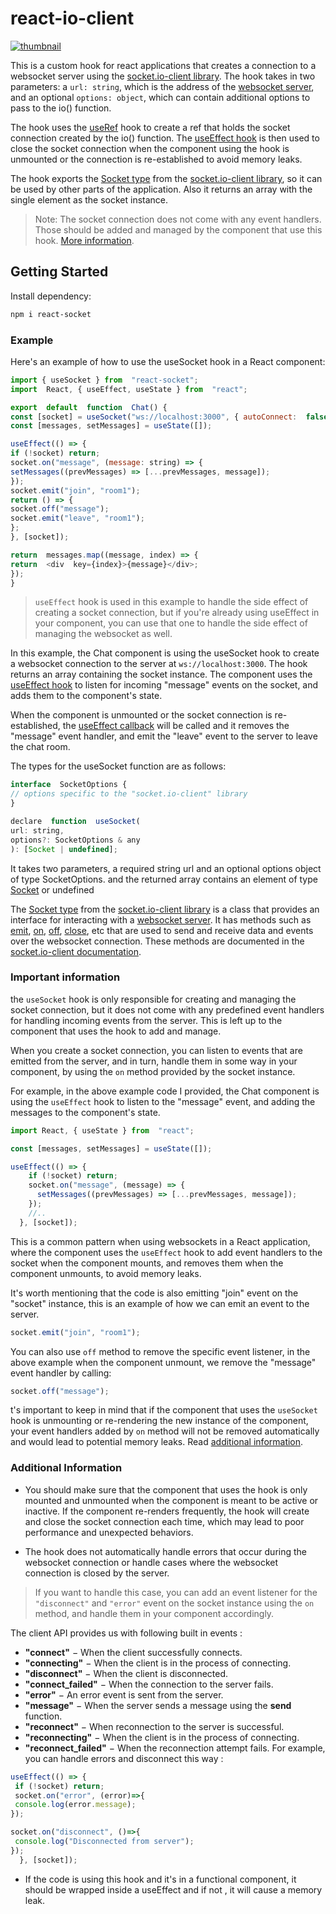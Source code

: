 # react-io-client

[![thumbnail](https://repository-images.githubusercontent.com/584224529/39430953-efa7-4b46-b0c7-f89491303b53)](https://i.imgur.com/Ob4qAwu.png)

This is a custom hook for react applications that creates a connection to a websocket server using the [socket.io-client library](https://socket.io/docs/v4/client-api/). The hook takes in two parameters: a `url: string`, which is the address of the [websocket server](https://socket.io/docs/v4/server-instance/), and an optional `options: object`, which can contain additional options to pass to the io() function.

The hook uses the [useRef](https://reactjs.org/docs/hooks-reference.html#useref) hook to create a ref that holds the socket connection created by the io() function. The [useEffect hook](https://reactjs.org/docs/hooks-effect.html) is then used to close the socket connection when the component using the hook is unmounted or the connection is re-established to avoid memory leaks.

The hook exports the [Socket type](https://socket.io/docs/v4/typescript/#types-for-the-client) from the [socket.io-client library](https://socket.io/docs/v4/client-api/), so it can be used by other parts of the application. Also it returns an array with the single element as the socket instance.

> Note: The socket connection does not come with any event handlers. Those should be added and managed by the component that use this hook. [More information](#additional-information).

## Getting Started

Install dependency:

```bash
npm i react-socket
```

### Example

Here's an example of how to use the useSocket hook in a React component:

```js
import { useSocket } from  "react-socket";
import  React, { useEffect, useState } from  "react";

export  default  function  Chat() {
const [socket] = useSocket("ws://localhost:3000", { autoConnect:  false });
const [messages, setMessages] = useState([]);

useEffect(() => {
if (!socket) return;
socket.on("message", (message: string) => {
setMessages((prevMessages) => [...prevMessages, message]);
});
socket.emit("join", "room1");
return () => {
socket.off("message");
socket.emit("leave", "room1");
};
}, [socket]);

return  messages.map((message, index) => {
return  <div  key={index}>{message}</div>;
});
}
```

> `useEffect` hook is used in this example to handle the side effect of creating a socket connection, but if you're already using useEffect in your component, you can use that one to handle the side effect of managing the websocket as well.

In this example, the Chat component is using the useSocket hook to create a websocket connection to the server at `ws://localhost:3000`. The hook returns an array containing the socket instance. The component uses the [useEffect hook](https://reactjs.org/docs/hooks-effect.html) to listen for incoming "message" events on the socket, and adds them to the component's state.

When the component is unmounted or the socket connection is re-established, the [useEffect callback](https://reactjs.org/docs/hooks-effect.html#effects-with-cleanup) will be called and it removes the "message" event handler, and emit the "leave" event to the server to leave the chat room.

The types for the useSocket function are as follows:

```js
interface  SocketOptions {
// options specific to the "socket.io-client" library
}

declare  function  useSocket(
url: string,
options?: SocketOptions & any
): [Socket | undefined];
```

It takes two parameters, a required string url and an optional options object of type SocketOptions. and the returned array contains an element of type [Socket](https://socket.io/docs/v4/typescript/#types-for-the-client) or undefined

The [Socket type](https://socket.io/docs/v4/typescript/#types-for-the-client) from the [socket.io-client library](https://www.npmjs.com/package/socket.io-client) is a class that provides an interface for interacting with a [websocket server](https://socket.io/docs/v4/server-instance/). It has methods such as [emit](https://socket.io/docs/v4/emitting-events/), [on](https://socket.io/docs/v4/listening-to-events/#socketoneventname-listener), [off](https://socket.io/docs/v4/listening-to-events/#socketoffeventname-listener), [close](https://socket.io/docs/v4/server-api/#serverclosecallback), etc that are used to send and receive data and events over the websocket connection. These methods are documented in the [socket.io-client documentation](https://socket.io/docs/v4/client-api/).

### Important information

the `useSocket` hook is only responsible for creating and managing the socket connection, but it does not come with any predefined event handlers for handling incoming events from the server. This is left up to the component that uses the hook to add and manage.

When you create a socket connection, you can listen to events that are emitted from the server, and in turn, handle them in some way in your component, by using the `on` method provided by the socket instance.

For example, in the above example code I provided, the Chat component is using the `useEffect` hook to listen to the "message" event, and adding the messages to the component's state.

```js
import React, { useState } from  "react";

const [messages, setMessages] = useState([]);

useEffect(() => {
    if (!socket) return;
    socket.on("message", (message) => {
      setMessages((prevMessages) => [...prevMessages, message]);
    });
    //..
  }, [socket]);
```

This is a common pattern when using websockets in a React application, where the component uses the `useEffect` hook to add event handlers to the socket when the component mounts, and removes them when the component unmounts, to avoid memory leaks.

It's worth mentioning that the code is also emitting "join" event on the "socket" instance, this is an example of how we can emit an event to the server.

```js
socket.emit("join", "room1");
```

You can also use `off` method to remove the specific event listener, in the above example when the component unmount, we remove the "message" event handler by calling:

```js
socket.off("message");
```

t's important to keep in mind that if the component that uses the `useSocket` hook is unmounting or re-rendering the new instance of the component, your event handlers added by `on` method will not be removed automatically and would lead to potential memory leaks. Read [additional information](#additional-information).

### Additional Information

* You should make sure that the component that uses the hook is only mounted and unmounted when the component is meant to be active or inactive. If the component re-renders frequently, the hook will create and close the socket connection each time, which may lead to poor performance and unexpected behaviors.

* The hook does not automatically handle errors that occur during the websocket connection or handle cases where the websocket connection is closed by the server.  

> If you want to handle this case, you can add an event listener for the `"disconnect"` and `"error"` event on the socket instance using the `on` method, and handle them in your component accordingly.  

The client API provides us with following built in events :

* **"connect"**  − When the client successfully connects.
* **"connecting"**  − When the client is in the process of connecting.
* **"disconnect"**  − When the client is disconnected.
* **"connect_failed"**  − When the connection to the server fails.
* **"error"**  − An error event is sent from the server.
* **"message"**  − When the server sends a message using the  **send**  function.
* **"reconnect"**  − When reconnection to the server is successful.
* **"reconnecting"**  − When the client is in the process of connecting.
* **"reconnect_failed"**  − When the reconnection attempt fails.
For example, you can handle errors and disconnect this way :

```js
useEffect(() => {
 if (!socket) return;
 socket.on("error", (error)=>{
 console.log(error.message);
});

socket.on("disconnect", ()=>{
 console.log("Disconnected from server");
});
  }, [socket]);
```

* If the code is using this hook and it's in a functional component, it should be wrapped inside a useEffect and if not , it will cause a memory leak.
